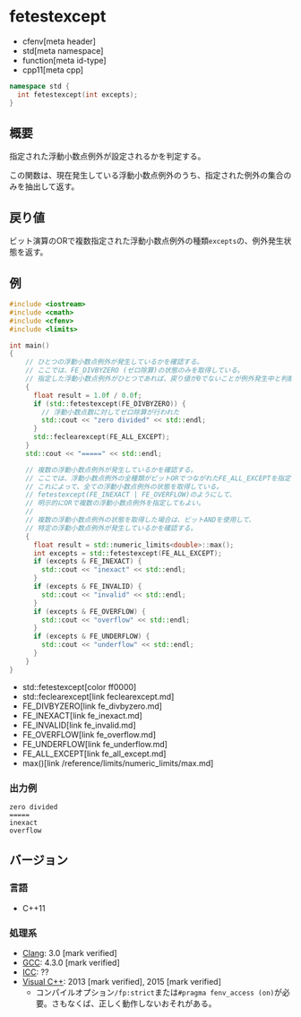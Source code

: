 # fetestexcept
* cfenv[meta header]
* std[meta namespace]
* function[meta id-type]
* cpp11[meta cpp]

```cpp
namespace std {
  int fetestexcept(int excepts);
}
```

## 概要
指定された浮動小数点例外が設定されるかを判定する。

この関数は、現在発生している浮動小数点例外のうち、指定された例外の集合のみを抽出して返す。


## 戻り値
ビット演算のORで複数指定された浮動小数点例外の種類`excepts`の、例外発生状態を返す。


## 例
```cpp example
#include <iostream>
#include <cmath>
#include <cfenv>
#include <limits>

int main()
{
    // ひとつの浮動小数点例外が発生しているかを確認する。
    // ここでは、FE_DIVBYZERO (ゼロ除算)の状態のみを取得している。
    // 指定した浮動小数点例外がひとつであれば、戻り値が0でないことが例外発生中と判断できる
    {
      float result = 1.0f / 0.0f;
      if (std::fetestexcept(FE_DIVBYZERO)) {
        // 浮動小数点数に対してゼロ除算が行われた
        std::cout << "zero divided" << std::endl;
      }
      std::feclearexcept(FE_ALL_EXCEPT);
    }
    std::cout << "=====" << std::endl;

    // 複数の浮動小数点例外が発生しているかを確認する。
    // ここでは、浮動小数点例外の全種類がビットORでつながれたFE_ALL_EXCEPTを指定している。
    // これによって、全ての浮動小数点例外の状態を取得している。
    // fetestexcept(FE_INEXACT | FE_OVERFLOW)のようにして、
    // 明示的にORで複数の浮動小数点例外を指定してもよい。
    //
    // 複数の浮動小数点例外の状態を取得した場合は、ビットANDを使用して、
    // 特定の浮動小数点例外が発生しているかを確認する。
    {
      float result = std::numeric_limits<double>::max();
      int excepts = std::fetestexcept(FE_ALL_EXCEPT);
      if (excepts & FE_INEXACT) {
        std::cout << "inexact" << std::endl;
      }
      if (excepts & FE_INVALID) {
        std::cout << "invalid" << std::endl;
      }
      if (excepts & FE_OVERFLOW) {
        std::cout << "overflow" << std::endl;
      }
      if (excepts & FE_UNDERFLOW) {
        std::cout << "underflow" << std::endl;
      }
    }
}
```
* std::fetestexcept[color ff0000]
* std::feclearexcept[link feclearexcept.md]
* FE_DIVBYZERO[link fe_divbyzero.md]
* FE_INEXACT[link fe_inexact.md]
* FE_INVALID[link fe_invalid.md]
* FE_OVERFLOW[link fe_overflow.md]
* FE_UNDERFLOW[link fe_underflow.md]
* FE_ALL_EXCEPT[link fe_all_except.md]
* max()[link /reference/limits/numeric_limits/max.md]

### 出力例
```
zero divided
=====
inexact
overflow
```


## バージョン
### 言語
- C++11

### 処理系
- [Clang](/implementation.md#clang): 3.0 [mark verified]
- [GCC](/implementation.md#gcc): 4.3.0 [mark verified]
- [ICC](/implementation.md#icc): ??
- [Visual C++](/implementation.md#visual_cpp): 2013 [mark verified], 2015 [mark verified]
	- コンパイルオプション`/fp:strict`または`#pragma fenv_access (on)`が必要。さもなくば、正しく動作しないおそれがある。


